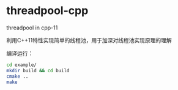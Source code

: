 # threadpool-cpp
threadpool in cpp-11

利用C++11特性实现简单的线程池，用于加深对线程池实现原理的理解

编译运行：

```bash
cd example/
mkdir build && cd build
cmake ..
make
```

